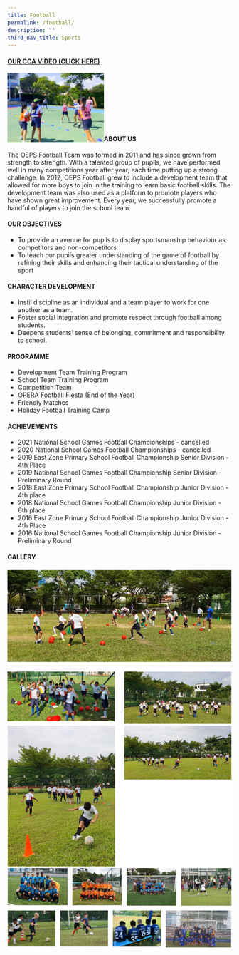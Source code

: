 ```yaml
---
title: Football
permalink: /football/
description: ""
third_nav_title: Sports
---
```

<h4><strong><a title="Our CCA Video (Click here)" href="https://drive.google.com/file/d/1Q9zDce8EigrggubQrtJRW4PMYpAxwWot/view" target="_blank" rel="noopener">OUR CCA VIDEO (CLICK HERE)</a></strong></h4>
<a href="https://drive.google.com/file/d/1Q9zDce8EigrggubQrtJRW4PMYpAxwWot/view"><img style="width: 43%;" src="/images/nb1.jpg" align = "left" /></a><br><br><br><br><br><br><br>
<h4><strong>ABOUT US</strong></h4>
<p>The OEPS Football Team was formed in 2011 and has since grown from strength to strength. With a talented group of pupils, we have performed well in many competitions year after year, each time putting up a strong challenge. In 2012, OEPS Football grew to include a development team that allowed for more boys to join in the training to learn basic football skills. The development team was also used as a platform to promote players who have shown great improvement. Every year, we successfully promote a handful of players to join the school team.</p>
<h4><strong>OUR OBJECTIVES</strong></h4>
<ul>
<li>To provide an avenue for pupils to display sportsmanship behaviour as competitors and non-competitors</li>
<li>To teach our pupils greater understanding of the game of football by refining their skills and enhancing their tactical understanding of the sport</li>
</ul>
<h4><strong>CHARACTER DEVELOPMENT</strong></h4>
<ul>
<li>Instil discipline as an individual and a team player to work for one another as a team.&nbsp;</li>
<li>Foster social integration and promote respect through football among students.</li>
<li>Deepens students&rsquo; sense of belonging, commitment and responsibility to school.</li>
</ul>
<h4><strong>PROGRAMME</strong></h4>
<ul>
<li aria-level="1">Development Team Training Program</li>
<li aria-level="1">School Team Training Program</li>
<li aria-level="1">Competition Team&nbsp;</li>
<li aria-level="1">OPERA Football Fiesta (End of the Year)</li>
<li aria-level="1">Friendly Matches</li>
<li aria-level="1">Holiday Football Training Camp</li>
</ul>
<h4><strong>ACHIEVEMENTS</strong></h4>
<ul>
<li>2021 National School Games Football Championships - cancelled&nbsp;</li>
<li>2020 National School Games Football Championships - cancelled</li>
<li>2019 East Zone Primary School Football Championship Senior Division - 4th Place</li>
<li>2019 National School Games Football Championship Senior Division - Preliminary Round</li>
<li>2018 East Zone Primary School Football Championship Junior Division - 4th place</li>
<li>2018 National School Games Football Championship Junior Division - 6th place</li>
<li>2016 East Zone Primary School Football Championship Junior Division - 4th Place</li>
<li>2016 National School Games Football Championship Junior Division - Preliminary Round</li>
</ul>
<h4><strong>GALLERY</strong></h4>
<img src="/images/foot2.png"><br>
<img src="/images/foot3.png"><br>
<img src="/images/foot4.png">